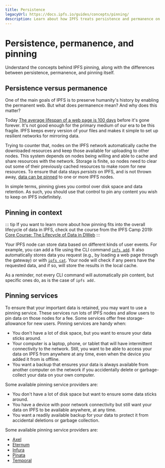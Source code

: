 ```yaml
---
title: Persistence
legacyUrl: https://docs.ipfs.io/guides/concepts/pinning/
description: Learn about how IPFS treats persistence and permanence on the web and how pinning can help keep data from being discarded.
---
```


# Persistence, permanence, and pinning

Understand the concepts behind IPFS pinning, along with the differences between persistence, permanence, and pinning itself.

## Persistence versus permanence

One of the main goals of IPFS is to preserve humanity's history by enabling the permanent web. But what does permanence mean? And why does this matter?

Today [The average lifespan of a web page is 100 days](https://blogs.loc.gov/thesignal/2011/11/the-average-lifespan-of-a-webpage/) before it's gone forever. It's not good enough for the primary medium of our era to be this fragile. IPFS keeps every version of your files and makes it simple to set up resilient networks for mirroring data.

Trying to counter that, nodes on the IPFS network automatically cache the downloaded resources and keep those available for uploading to other nodes. This system depends on nodes being willing and able to cache and share resources with the network. Storage is finite, so nodes need to clear out some of their previously cached resources to make room for new resources. To ensure that data stays _persists_ on IPFS, and is not thrown away, [data can be pinned](/how-to/pin-files/) to one or more IPFS nodes.

In simple terms, pinning gives you control over disk space and data retention. As such, you should use that control to pin any content you wish to keep on IPFS indefinitely.

## Pinning in context

::: tip
If you want to learn more about how pinning fits into the overall lifecycle of data in IPFS, check out the course from the IPFS Camp 2019: [Core Course: The Lifecycle of Data in DWeb](https://www.youtube.com/watch?v=fLUq0RkiTBA)
:::

Your IPFS node can store data based on different kinds of user events. For example, you can add a file using the CLI command [`ipfs add`](https://docs.ipfs.io/reference/cli/#ipfs-add). It also automatically stores data you request (e.g., by loading a web page through the gateway) or with [`ipfs cat`](https://docs.ipfs.io/reference/cli/#ipfs-cat). Your node will check if any peers have the requested data, and if so, will store the results in the local cache.

As a reminder, not every CLI command will automatically pin content, but specific ones do, as is the case of `ipfs add.`

## Pinning services

To ensure that your important data is retained, you may want to use a pinning service. These services run lots of IPFS nodes and allow users to pin data on those nodes for a fee. Some services offer free storage-allowance for new users. Pinning services are handy when:

- You don't have a lot of disk space, but you want to ensure your data sticks around.
- Your computer is a laptop, phone, or tablet that will have intermittent connectivity to the network. Still, you want to be able to access your data on IPFS from anywhere at any time, even when the device you added it from is offline.
- You want a backup that ensures your data is always available from another computer on the network if you accidentally delete or garbage-collect your data on your own computer.

Some available pinning service providers are:

- You don't have a lot of disk space but want to ensure some data sticks around.
- You have a device with poor network connectivity but still want your data on IPFS to be available anywhere, at any time.
- You want a readily available backup for your data to protect it from accidental deletions or garbage collection.

Some available pinning service providers are:

- [Axel](https://www.axel.org/blog/2019/07/23/qa-with-the-developers-of-axel-ipfs/)
- [Eternum](https://www.eternum.io/)
- [Infura](https://infura.io/)
- [Pinata](https://pinata.cloud/)
- [Temporal](https://temporal.cloud/)
